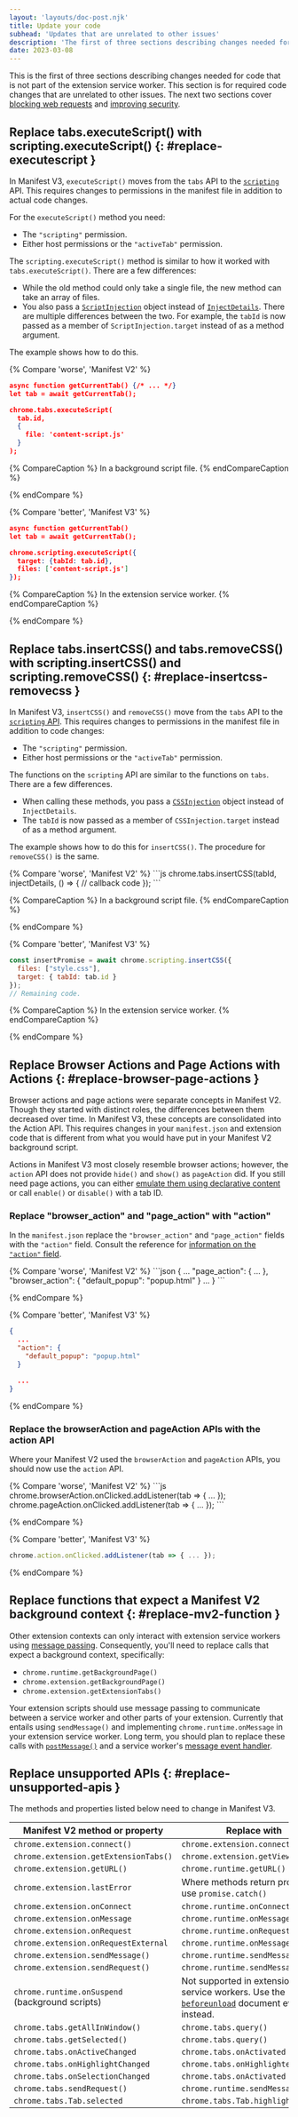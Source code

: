 ```yaml
---
layout: 'layouts/doc-post.njk'
title: Update your code
subhead: 'Updates that are unrelated to other issues'
description: 'The first of three sections describing changes needed for code that is not part of the extension service worker.'
date: 2023-03-08
---
```


This is the first of three sections describing changes needed for code that is not part of the extension service worker. This section is for required code changes that are unrelated to other issues. The next two sections cover [blocking web requests](/docs/extensions/upgrading/blocking-web-requests) and [improving security](/docs/extensions/upgrading/improve-security).

## Replace tabs.executeScript() with scripting.executeScript() {: #replace-executescript }

In Manifest V3, `executeScript()` moves from the `tabs` API to the [`scripting`](/docs/extensions/reference/scripting/) API. This requires changes to permissions in the manifest file in addition to actual code changes.

For the `executeScript()` method you need:

* The `"scripting"` permission.
* Either host permissions or the `"activeTab"` permission.


The `scripting.executeScript()` method is similar to how it worked with `tabs.executeScript()`. There are a few differences:

* While the old method could only take a single file, the new method can take an array of files. 
* You also pass a [`ScriptInjection`](/docs/extensions/reference/scripting/#type-ScriptInjection) object instead of [`InjectDetails`](/docs/extensions/reference/extensionTypes/#type-InjectDetails). There are multiple differences between the two. For example, the `tabId` is now passed as a member of `ScriptInjection.target` instead of as a method argument.

The example shows how to do this.

{% Compare 'worse', 'Manifest V2' %}
```json
async function getCurrentTab() {/* ... */}
let tab = await getCurrentTab();

chrome.tabs.executeScript(
  tab.id,
  {
    file: 'content-script.js'
  }
);
```

{% CompareCaption %}
In a background script file.
{% endCompareCaption %}

{% endCompare %}

{% Compare 'better', 'Manifest V3' %}
```json
async function getCurrentTab()
let tab = await getCurrentTab();

chrome.scripting.executeScript({
  target: {tabId: tab.id},
  files: ['content-script.js']
});
```

{% CompareCaption %}
In the extension service worker.
{% endCompareCaption %}

{% endCompare %}

## Replace tabs.insertCSS() and tabs.removeCSS() with scripting.insertCSS() and scripting.removeCSS() {: #replace-insertcss-removecss }

In Manifest V3, `insertCSS()` and `removeCSS()` move from the `tabs` API to the [`scripting` API](/docs/extensions/reference/scripting/). This requires changes to permissions in the manifest file in addition to code changes:

* The `"scripting"` permission.
* Either host permissions or the `"activeTab"` permission.

The functions on the `scripting` API are similar to the functions on `tabs`. There are a few differences.

* When calling these methods, you pass a [`CSSInjection`](/docs/extensions/reference/scripting/#type-CSSInjection) object instead of `InjectDetails`.
* The `tabId` is now passed as a member of `CSSInjection.target` instead of as a method argument.

The example shows how to do this for `insertCSS()`. The procedure for `removeCSS()` is the same.

<div class="switcher">
{% Compare 'worse', 'Manifest V2' %}
```js
chrome.tabs.insertCSS(tabId, injectDetails, () => {
  // callback code
});
```

{% CompareCaption %}
In a background script file.
{% endCompareCaption %}

{% endCompare %}

{% Compare 'better', 'Manifest V3' %}
```js
const insertPromise = await chrome.scripting.insertCSS({
  files: ["style.css"],
  target: { tabId: tab.id }
});
// Remaining code. 
```

{% CompareCaption %}
In the extension service worker.
{% endCompareCaption %}

{% endCompare %}
</div>

## Replace Browser Actions and Page Actions with Actions {: #replace-browser-page-actions }

Browser actions and page actions were separate concepts in Manifest V2. Though they started with distinct roles, the differences between them decreased over time. In Manifest V3, these concepts are consolidated into the Action API. This requires changes in your `manifest.json` and extension code that is different from what you would have put in your Manifest V2 background script.

Actions in Manifest V3 most closely resemble browser actions; however, the `action` API does not provide `hide()` and `show()` as `pageAction` did. If you still need page actions, you can either [emulate them using declarative content](/docs/extensions/reference/action/#emulating-pageactions-with-declarativecontent) or call `enable()` or `disable()` with a tab ID. 

### Replace "browser_action" and "page_action" with "action" 

In the `manifest.json` replace the `"browser_action"` and `"page_action"` fields with the `"action"` field. Consult the reference for [information on the `"action"` field](/docs/extensions/reference/action/).

<div class="switcher">
{% Compare 'worse', 'Manifest V2' %}
```json
{
  ...
  "page_action": { ... },
  "browser_action": {
    "default_popup": "popup.html"
   }
  ...
}
```

{% endCompare %}

{% Compare 'better', 'Manifest V3' %}
```json
{
  ...
  "action": {
    "default_popup": "popup.html"
  }

  ...
}
```

{% endCompare %}
</div>

### Replace the browserAction and pageAction APIs with the action API

Where your Manifest V2 used the `browserAction` and `pageAction` APIs, you should now use the `action` API.

<div class="switcher">
{% Compare 'worse', 'Manifest V2' %}
```js
chrome.browserAction.onClicked.addListener(tab => { ... });
chrome.pageAction.onClicked.addListener(tab => { ... });
```

{% endCompare %}

{% Compare 'better', 'Manifest V3' %}
```js
chrome.action.onClicked.addListener(tab => { ... });
```

{% endCompare %}
</div>

## Replace functions that expect a Manifest V2 background context {: #replace-mv2-function }

Other extension contexts can only interact with extension service workers using [message passing](/docs/extensions/mv3/messaging/). Consequently, you'll need to replace calls that expect a background context, specifically:

* `chrome.runtime.getBackgroundPage()`
* `chrome.extension.getBackgroundPage()`
* `chrome.extension.getExtensionTabs()`

Your extension scripts should use message passing to communicate between a service worker and other parts of your extension. Currently that entails using `sendMessage()` and implementing `chrome.runtime.onMessage` in your extension service worker. Long term, you should plan to replace these calls with [`postMessage()`](https://developer.mozilla.org//docs/Web/API/Client/postMessage) and a service worker's [message event handler](https://developer.mozilla.org/docs/Web/API/ServiceWorkerGlobalScope/message_event).

## Replace unsupported APIs {: #replace-unsupported-apis }

The methods and properties listed below need to change in Manifest V3. 

| Manifest V2 method or property        | Replace with                                         |
|---------------------------------------|------------------------------------------------------|
| `chrome.extension.connect()`          | `chrome.extension.connect()`                         |
| `chrome.extension.getExtensionTabs()` | `chrome.extension.getViews()`                        |
| `chrome.extension.getURL()`           | `chrome.runtime.getURL()`                            |
| `chrome.extension.lastError`          | Where methods return promises, use `promise.catch()` |
| `chrome.extension.onConnect`          | `chrome.runtime.onConnect`                           |
| `chrome.extension.onMessage`          | `chrome.runtime.onMessage`                           |
| `chrome.extension.onRequest`          | `chrome.runtime.onRequest`                           |
| `chrome.extension.onRequestExternal`  | `chrome.runtime.onMessageExternal`                   |
| `chrome.extension.sendMessage()`      | `chrome.runtime.sendMessage()`                       |
| `chrome.extension.sendRequest()`      | `chrome.runtime.sendMessage()`                       |
| `chrome.runtime.onSuspend` (background scripts) | Not supported in extension service workers. Use the [`beforeunload`](https://developer.mozilla.org/docs/Web/API/Window/beforeunload_event) document event instead. |
| `chrome.tabs.getAllInWindow()`        | `chrome.tabs.query()`                                |
| `chrome.tabs.getSelected()`           | `chrome.tabs.query()`                                |
| `chrome.tabs.onActiveChanged`         | `chrome.tabs.onActivated`                            |
| `chrome.tabs.onHighlightChanged`      | `chrome.tabs.onHighlighted`                          |
| `chrome.tabs.onSelectionChanged`      | `chrome.tabs.onActivated`                            |
| `chrome.tabs.sendRequest()`           | `chrome.runtime.sendMessage()`                       |
| `chrome.tabs.Tab.selected`            | `chrome.tabs.Tab.highlighted`                        |
